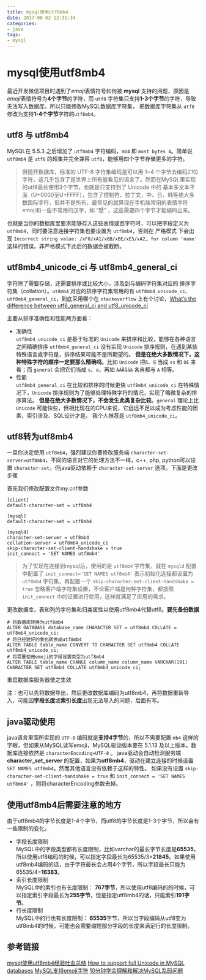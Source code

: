 ```yaml
---
title: mysql使用utf8mb4
date: 2017-08-02 12:31:34
categories:
- java
tags:
- mysql
---
```

# mysql使用utf8mb4
最近开发微信项目时遇到了*emoji*表情符号如何被 **mysql** 支持的问题，原因是*emoji*表情符号为**4个字节**的字符，而 `utf8` 字符集只支持**1-3个字节**的字符，导致无法写入数据库。所以只能修改MySQL数据库字符集， 把数据库字符集从 `utf8` 修改为支持**1-4个字节**字符的`utf8mb4`。
<!-- more -->
## utf8 与 utf8mb4
MySQL在 5.5.3 之后增加了 `utf8mb4` 字符编码，`mb4` 即 `most bytes 4`。简单说 `utf8mb4` 是 `utf8` 的超集并完全兼容 `utf8`，能够用四个字节存储更多的字符。
 
> 但抛开数据库，标准的 UTF-8 字符集编码是可以用 1~4 个字节去编码21位字符，这几乎包含了是世界上所有能看见的语言了。然而在MySQL里实现的utf8最长使用3个字节，也就是只支持到了 Unicode 中的 基本多文本平面（U+0000至U+FFFF），包含了控制符、拉丁文，中、日、韩等绝大多数国际字符，但并不是所有，最常见的就算现在手机端常用的表情字符 emoji和一些不常用的汉字，如 “墅” ，这些需要四个字节才能编码出来。

也就是当你的数据库里要求能够存入这些表情或宽字符时，可以把字段定义为 `utf8mb4`，同时要注意连接字符集也要设置为 `utf8mb4`，否则在 严格模式 下会出现 `Incorrect string value: /xF0/xA1/x8B/xBE/xE5/xA2… for column 'name'` 这样的错误，非严格模式下此后的数据会被截断。

## utf8mb4_unicode_ci 与 utf8mb4_general_ci
字符除了需要存储，还需要排序或比较大小，涉及到与编码字符集对应的 排序字符集（collation）。`ut8mb4` 对应的排序字符集常用的有 `utf8mb4_unicode_ci`、`utf8mb4_general_ci`，到底采用哪个在 `stackoverflow` 上有个讨论，[What’s the difference between utf8_general_ci and utf8_unicode_ci](https://stackoverflow.com/questions/766809/whats-the-difference-between-utf8-general-ci-and-utf8-unicode-ci)

主要从排序准确性和性能两方面看：

* 准确性     
    `utf8mb4_unicode_ci` 是基于标准的 `Unicode` 来排序和比较，能够在各种语言之间精确排序
    `utf8mb4_general_ci` 没有实现 `Unicode` 排序规则，在遇到某些特殊语言或字符是，排序结果可能不是所期望的。
    **但是在绝大多数情况下，这种特殊字符的顺序一定要那么精确吗**。比如 `Unicode` 把`ß`、`Œ` 当成 `ss` 和 `OE` 来看；而 `general` 会把它们当成 `s`、`e`，再如 `ÀÁÅåāă` 各自都与 `A` 相等。
* 性能     
    `utf8mb4_general_ci` 在比较和排序的时候更快
    `utf8mb4_unicode_ci` 在特殊情况下，`Unicode` 排序规则为了能够处理特殊字符的情况，实现了略微复杂的排序算法。
    **但是在绝大多数情况下，不会发生此类复杂比较**。`general` 理论上比 `Unicode` 可能快些，但相比现在的CPU来说，它远远不足以成为考虑性能的因素，索引涉及、SQL设计才是。 我个人推荐是 `utf8mb4_unicode_ci`。

## utf8转为utf8mb4
一旦你决定使用 `utf8mb4`，强烈建议你要修改服务端 `character-set-server=utf8mb4`，不同的语言对它的处理方法不一样，c++, php, python可以设置 `character-set`，但java驱动依赖于 `character-set-server` 选项。下面是更改步骤

首先我们修改配置文件my.cnf参数

```
[client]
default-character-set = utf8mb4

[mysql]
default-character-set = utf8mb4

[mysqld]
character-set-server = utf8mb4
collation-server = utf8mb4_unicode_ci
skip-character-set-client-handshake = true
init_connect = 'SET NAMES utf8mb4'
```
> 为了实现在连接到mysql后，使用的是 `utf8mb4` 字符集，就在 `mysqld` 配置中配置了 `init_connect='SET NAMES utf8mb4'` 表示初始化连接都设置为 `utf8mb4` 字符集，再配置一个 `skip-character-set-client-handshake = true` 忽略客户端字符集设置，不论客户端是何种字符集，都按照 `init_connect` 中的设置进行使用，这样就满足了应用的需求。

更改数据库，表和列的字符集和归类属性以使用utf8mb4代替utf8。**要先备份数据**

```mysql
# 将数据库转换为utf8mb4
ALTER DATABASE database_name CHARACTER SET = utf8mb4 COLLATE = utf8mb4_unicode_ci;
# 将已经建好的表也转换成utf8mb4 
ALTER TABLE table_name CONVERT TO CHARACTER SET utf8mb4 COLLATE utf8mb4_unicode_ci;
# 将需要使用emoji的字段设置类型为utf8mb4
ALTER TABLE table_name CHANGE column_name column_name VARCHAR(191) CHARACTER SET utf8mb4 COLLATE utf8mb4_unicode_ci;
```

重启数据库服务器使之生效

注：也可以先将数据导出，然后更改数据库编码为utf8mb4，再将数据重新导入，可能因**字段长度**或**索引长度**出现无法导入的问题，后面有写。

## java驱动使用
java语言里面所实现的 `UTF-8` 编码就是**支持4字节**的，所以不需要配置 `mb4` 这样的字眼，但如果从MySQL读写emoji，MySQL驱动版本要在 5.1.13 及以上版本，数据库连接依然是 `characterEncoding=UTF-8` 。
java驱动会自动检测服务端 **character_set_server** 的配置，如果为**utf8mb4**，驱动在建立连接的时候设置 `SET NAMES utf8mb4`。然而其他语言没有依赖于这样的特性。
如果没有设置 `skip-character-set-client-handshake = true` 和
`init_connect = 'SET NAMES utf8mb4'` ，则将characterEncoding参数去掉。

## 使用utf8mb4后需要注意的地方
由于utf8mb4的字节长度是1-4个字节，而utf8的字节长度是1-3个字节，所以会有一些限制的变化。

* 字段长度限制  
    MySQL中的字段类型都有长度限制，比如varchar的最长字节长度是**65535**，所以使用utf8编码的时候，可以指定字段最长为65535/3=**21845**。如果使用utf8mb4编码的话，由于字符最长会占用4个字节，所以字段最长只能为65535/4=**16383**。
* 索引长度限制    
    MySQL中的索引也有长度限制： **767字节**，所以使用utf8编码的的时候，可以指定索引字段最长为**255字节**，但是指定utf8mb4的话，只能索引**191字节**。
* 行长度限制  
    MySQL中的行也有长度限制： **65535**字节，所以当字段编码从utf8变为utf8mb4的时候，可能也会需要缩短部分字段的长度来满足行的长度限制。

## 参考链接
[mysql使用utf8mb4经验吐血总结](http://seanlook.com/2016/10/23/mysql-utf8mb4/)
[How to support full Unicode in MySQL databases](https://mathiasbynens.be/notes/mysql-utf8mb4)
[MySQL支持emoji字符](http://nobodyiam.com/2016/05/29/mysql-emoji/)
[10分钟学会理解和解决MySQL乱码问题](http://cenalulu.github.io/mysql/mysql-mojibake/)



